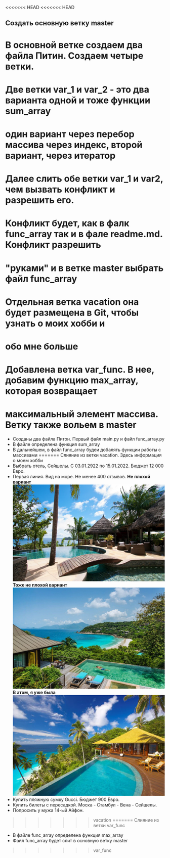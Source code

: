 <<<<<<< HEAD
<<<<<<< HEAD
## Создать основную ветку __master__
# В основной ветке создаем два файла Питин. Создаем четыре ветки.
# Две ветки var_1 и var_2 - это два варианта одной и тоже функции sum_array
# один вариант через перебор массива через индекс, второй вариант, через итератор
# Далее слить обе ветки var_1 и var2, чем вызвать конфликт и разрешить его.
# Конфликт будет, как в фалк func_array так и в фале readme.md. Конфликт разрешить
# "руками" и  в ветке master выбрать файл func_array

# Отдельная ветка __vacation__ она будет размещена в Git, чтобы узнать о моих хобби и
# обо мне больше

# Добавлена ветка __var_func__. В нее, добавим функцию max_array, которая возвращает
# максимальный элемент массива. Ветку также вольем в master

* Созданы два файла Питон. Первый файл main.py и файл func_array.py
* В файле определена функция sum_array
* В дальнейшем, в файл func_array будеи добалять функции работы с массивами
======= Слияние из ветки vacation. Здесь информация о моем хобби
* Выбрать отель, Сейшелы. С 03.01.2922 по 15.01.2022. Бюджет 12 000 Евро.
* Первая линия. Вид на море. Не менее 400 отзывов.
__Не плохой вариант__
![Не плохой вариант](s1.jpg)
__Тоже не плохой вариант__
![Тоже не плохой вариант](s2.jpg)
__В этом, я уже была__
![В этом, я уже была](s3.jpg)
* Купить пляжную сумку Gucci. Бюджет 900 Евро.
* Купить билеты с пересадкой. Моска - Стамбул - Вена - Сейшелы.
* Попросить у мужа 14-ый Айфон.
>>>>>>> vacation
=======  Слияние из ветки var_func

* В файле func_array определена функция max_array
* Файл func_array будет слит в основную ветку master
>>>>>>> var_func
